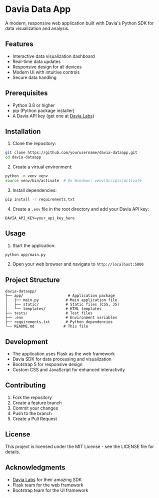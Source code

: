 # Davia Data App

A modern, responsive web application built with Davia's Python SDK for data visualization and analysis.

## Features

- Interactive data visualization dashboard
- Real-time data updates
- Responsive design for all devices
- Modern UI with intuitive controls
- Secure data handling

## Prerequisites

- Python 3.8 or higher
- pip (Python package installer)
- A Davia API key (get one at [Davia Labs](https://davialabs.com))

## Installation

1. Clone the repository:
```bash
git clone https://github.com/yourusername/davia-dataapp.git
cd davia-dataapp
```

2. Create a virtual environment:
```bash
python -m venv venv
source venv/bin/activate  # On Windows: venv\Scripts\activate
```

3. Install dependencies:
```bash
pip install -r requirements.txt
```

4. Create a `.env` file in the root directory and add your Davia API key:
```
DAVIA_API_KEY=your_api_key_here
```

## Usage

1. Start the application:
```bash
python app/main.py
```

2. Open your web browser and navigate to `http://localhost:5000`

## Project Structure

```
davia-dataapp/
├── app/                    # Application package
│   ├── main.py            # Main application file
│   ├── static/            # Static files (CSS, JS)
│   └── templates/         # HTML templates
├── tests/                 # Test files
├── .env                   # Environment variables
├── requirements.txt       # Python dependencies
└── README.md             # This file
```

## Development

- The application uses Flask as the web framework
- Davia SDK for data processing and visualization
- Bootstrap 5 for responsive design
- Custom CSS and JavaScript for enhanced interactivity

## Contributing

1. Fork the repository
2. Create a feature branch
3. Commit your changes
4. Push to the branch
5. Create a Pull Request

## License

This project is licensed under the MIT License - see the LICENSE file for details.

## Acknowledgments

- [Davia Labs](https://github.com/davialabs/davia) for their amazing SDK
- Flask team for the web framework
- Bootstrap team for the UI framework 